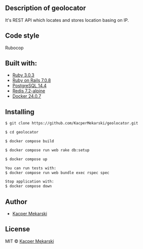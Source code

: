 ## Description of geolocator
It's REST API which locates and stores location basing on IP.

## Code style

Rubocop

## Built with:

- [Ruby 3.0.3](https://www.ruby-lang.org/en/)
- [Ruby on Rails 7.0.8](https://rubyonrails.org/)
- [PostgreSQL 14.4](https://www.postgresql.org/)
- [Redis 7.2-alpine](https://redis.io/)
- [Docker 24.0.7](https://www.docker.com/)

## Installing

```sh
$ git clone https://github.com/KacperMekarski/geolocator.git

$ cd geolocator

$ docker compose build

$ docker compose run web rake db:setup

$ docker compose up

You can run tests with:
$ docker compose run web bundle exec rspec spec

Stop application with:
$ docker compose down
```

## Author

* [Kacper Mekarski](https://github.com/KacperMekarski)

## License

MIT © [Kacper Mękarski](https://github.com/KacperMekarski)
